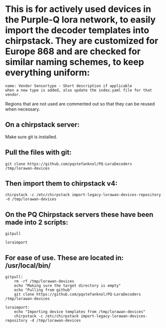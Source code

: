 # This is for actively used devices in the Purple-Q lora network, to easily import the decoder templates into chirpstack. They are customized for Europe 868 and are checked for similar naming schemes, to keep everything uniform:

    name: Vendor Sensortype - Short description if applicable
    when a new type is added, also update the index.yaml file for that vendor.
    
  Regions that are not used are commented out so that they can be reused when necessary.

  ## On a chirpstack server:
  
  Make sure git is installed.
  
  ## Pull the files with git:
  
    git clone https://github.com/pqstefanknol/PQ-LoraDecoders /tmp/lorawan-devices

  ## Then import them to chirpstack v4:
  
    chirpstack -c /etc/chirpstack import-legacy-lorawan-devices-repository -d /tmp/lorawan-devices



  ## On the PQ Chirpstack servers these have been made into 2 scripts:
  
    gitpull
  
    loraimport
  
  ## For ease of use. These are located in: /usr/local/bin/
    gitpull:
        rm -rf /tmp/lorawan-devices
        echo "Making sure the target directory is empty"
        echo "Pulling from github"
        git clone https://github.com/pqstefanknol/PQ-LoraDecoders /tmp/lorawan-devices

    loraimport:
        echo "Importing device templates from /tmp/lorawan-devices"
        chirpstack -c /etc/chirpstack import-legacy-lorawan-devices-repository -d /tmp/lorawan-devices


        
